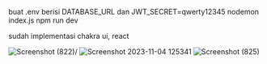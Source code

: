 buat .env berisi DATABASE_URL dan JWT_SECRET=qwerty12345
nodemon index.js
npm run dev

sudah implementasi chakra ui, react

![Screenshot (822)](https://github.com/mukti222/Bookshelft-Fullstack-w13/assets/135799527/3feaf4a0-a24d-4df0-988c-a784332985cd)/
![Screenshot 2023-11-04 125341](https://github.com/mukti222/Bookshelft-Fullstack-w13/assets/135799527/0fee8f2a-542b-443a-8251-d95b1b642c96)
![Screenshot (825)](https://github.com/mukti222/Bookshelft-Fullstack-w13/assets/135799527/280c9f65-85c0-4c64-a8ff-aac5fd5f4ec6)
